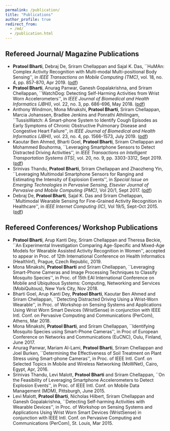 ```yaml
---
permalink: /publication/
title: "Publications"
author_profile: true
redirect_from: 
  - /md/
  - /publication.html
---
```


## Refereed Journal/ Magazine Publications
<p align="center">
 <ul>
 <li><b>Pratool Bharti</b>, Debraj De, Sriram Chellappan and Sajal K. Das, ``HuMAn: Complex Activity Recognition with Multi-modal Multi-positional Body Sensing'', in <i>IEEE Transactions on Mobile Computing (TMC)</i>, vol. 18, no. 4, pp. 857-870, Apr 2019. (<a href="https://github.com/PratoolUSF/pratoolb/raw/master/_publications/HuMan_TMC_BDCD.pdf">pdf</a>) </li>
   
<li><b>Pratool Bharti</b>, Anurag Panwar, Ganesh Gopalakrishna, and Sriram Chellappan, ``WatchDog: Detecting Self-Harming Activities from Wrist Worn Accelerometers'', in <i>IEEE Journal of Biomedical and Health Informatics (JBHI)</i>, vol. 22, no. 3, pp. 686-696, May 2018. (<a href="https://github.com/PratoolUSF/pratoolb/raw/master/_publications/WatchDog_JBHI_BPGC.pdf">pdf</a>)</li>
   
<li> Anthony Windmon, Mona Minakshi, <b>Pratool Bharti</b>, Sriram Chellappan, Marcia Johanssen, Bradlee Jenkins and Ponrathi Athilingam, ``TussisWatch: A Smart-phone System to Identify Cough Episodes as Early Symptoms of Chronic Obstructive Pulmonary Disease and Congestive Heart Failure'',  in <i>IEEE Journal of Biomedical and Health Informatics (JBHI)</i>, vol. 23, no. 4, pp. 1566-1573, July 2019. (<a href="https://github.com/PratoolUSF/pratoolb/raw/master/_publications/18_JBHI_AMB.pdf">pdf</a>)</li>
   
<li>Kaoutar Ben Ahmed, Bharti Goel, <b>Pratool Bharti</b>, Sriram Chellappan and Mohammed Bouhorma, ``Leveraging Smartphone Sensors to Detect Distracted Driving Activities'', in <i>IEEE Transactions on Intelligent Transportation Systems (ITS)</i>, vol. 20, no. 9, pp. 3303-3312, Sept 2019. (<a href="https://github.com/PratoolUSF/pratoolb/raw/master/_publications/18_AGB_ITS.pdf">pdf</a>)</li>

<li>Srinivas Thandu, <b>Pratool Bharti</b>, Sriram Chellappan and Zhaozheng Yin, ``Leveraging Multimodal Smartphone Sensors for Ranging and Estimating the Intensity of Explosion Events'', in <i>Special Issue on Emerging Technologies in Pervasive Sensing, Elsevier Journal of Pervasive and Mobile Computing (PMC)</i>, Vol 20/1, Sept 2017. (<a href="https://github.com/PratoolUSF/pratoolb/raw/master/_publications/17_PMC_TBCY.pdf">pdf</a>)</li>
   
<li>Debraj De, <b>Pratool Bharti</b>, Sajal K. Das and Sriram Chellappan, ``Multimodal Wearable Sensing for Fine-Grained Activity Recognition in Healthcare'', in <i>IEEE Internet Computing (IC)</i>, Vol 19/5, Sept-Oct 2015. (<a href="https://github.com/PratoolUSF/pratoolb/raw/master/_publications/15_MultiModal_DBDC.pdf">pdf</a>)
   </li></ul></p>

## Refereed Conferences/ Workshop Publications
<p align="center">
 <ul>
 <li><b>Pratool Bharti</b>, Arup Kanti Dey, Sriram Chellappan and  Theresa Beckie, ``An Experimental Investigation Comparing Age-Specific and Mixed-Age Models for Wearable Assisted Activity Recognition in Women'', accepted to appear in Proc. of 12th International Conference on Health Informatics (HealthInf), Prague, Czech Republic, 2019. </li>
 <li>Mona Minakshi, <b>Pratool Bharti</b> and Sriram Chellappan, ``Leveraging Smart-Phone Cameras and Image Processing Techniques to Classify Mosquito Species'', in Proc. of 15th EAI International Conference on Mobile and Ubiquitous Systems: Computing, Networking and Services (MobiQuitous), New York City, Nov 2018.</li>
<li>Bharti Goel, Arup Kanti Dey, <b>Pratool Bharti</b>, Kaoutar Ben Ahmed and Sriram Chellappan, ``Detecting Distracted Driving Using a Wrist-Worn Wearable'', in Proc. of Workshop on Sensing Systems and Applications Using Wrist Worn Smart Devices (WristSense) in conjunction with IEEE Intl. Conf. on Pervasive Computing and Communications (PerCom), Athens, Mar 2018.</li>
<li>Mona Minakshi, <b>Pratool Bharti</b>, and Sriram Chellappan, ``Identifying Mosquito Species using Smart-Phone Cameras'', in Proc of European Conference on Networks and Communications (EuCNC), Oulu, Finland, June 2017. </li>
 <li>Anurag Panwar, Mariam Al-Lami, <b>Pratool Bharti</b>, Sriram Chellappan and Joel Burken, ``Determining the Effectiveness of Soil Treatment on Plant Stress using Smart-phone Cameras'', in Proc. of IEEE Intl. Conf. on Selected Topics in Mobile and Wireless Networking (MoWNet), Cairo, Egypt, Apr, 2016.</li>
 <li>Srinivas Thandu, Levi Malott, <b>Pratool Bharti</b> and Sriram Chellappan, ``On the Feasibility of Leveraging Smartphone Accelerometers to Detect Explosion Events'', in Proc. of IEEE Intl. Conf. on Mobile Data Management (MDM), Pittsburgh, June 2015.</li>
   <li>Levi Malott, <b>Pratool Bharti</b>, Nicholas Hilbert, Sriram Chellappan and Ganesh Gopalakrishna, ``Detecting Self-harming Activities with Wearable Devices'', in Proc. of Workshop on Sensing Systems and Applications Using Wrist Worn Smart Devices (WristSense) in conjunction with IEEE Intl. Conf. on Pervasive Computing and Communications (PerCom), St. Louis, Mar 2015.</li></ul>
</p>
